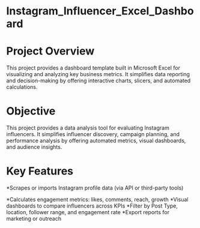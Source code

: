 # Instagram_Influencer_Excel_Dashboard

# Project Overview
This project provides a dashboard template built in Microsoft Excel for visualizing and analyzing key business metrics. It simplifies data reporting and decision-making by offering interactive charts, slicers, and automated calculations.

# Objective
This project provides a data analysis tool for evaluating Instagram influencers. It simplifies influencer discovery, campaign planning, and performance analysis by offering automated metrics, visual dashboards, and audience insights.
# Key Features
  *Scrapes or imports Instagram profile data (via API or third-party tools)
  
  *Calculates engagement metrics: likes, comments, reach, growth
  *Visual dashboards to compare influencers across KPIs
  *Filter by Post Type, location, follower range, and engagement rate
  *Export reports for marketing or outreach

